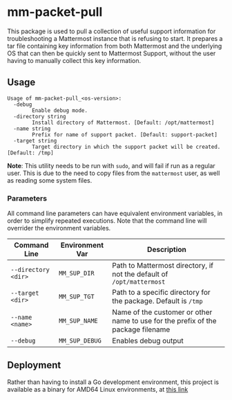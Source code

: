 # mm-packet-pull
This package is used to pull a collection of useful support information for troubleshooting a Mattermost instance that is refusing to start.
It prepares a tar file containing key information from both Mattermost and the underlying OS that can then be quickly sent to Mattermost Support, without the user
having to manually collect this key information.

## Usage
```
Usage of mm-packet-pull_<os-version>:
  -debug
    	Enable debug mode.
  -directory string
    	Install directory of Mattermost. [Default: /opt/mattermost]
  -name string
    	Prefix for name of support packet. [Default: support-packet]
  -target string
    	Target directory in which the support packet will be created. [Default: /tmp]
```

**Note**: This utility needs to be run with `sudo`, and will fail if run as a regular user.  This is due to the need to copy files from the `mattermost` user, as well as reading some system files.

### Parameters
All command line parameters can have equivalent environment variables, in order to simplify repeated executions.  Note that the command line will overrider the environment variables.

| Command Line | Environment Var | Description |
|--------------|-----------------|-------------|
| `--directory <dir>` | `MM_SUP_DIR` | Path to Mattermost directory, if not the default of `/opt/mattermost` |
| `--target <dir>` | `MM_SUP_TGT` | Path to a specific directory for the package.  Default is `/tmp` |
| `--name <name>` | `MM_SUP_NAME` | Name of the customer or other name to use for the prefix of the package filename |
| `--debug` | `MM_SUP_DEBUG` | Enables debug output |

## Deployment

Rather than having to install a Go development environment, this project is available as a binary for AMD64 Linux environments, at [this link](https://github.com/jlandells/mm-packet-pull/releases/download/v0.1.0/mm-packet-pull_linux_amd64)